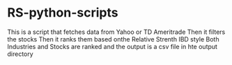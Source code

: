 # RS-python-scripts
This is a script that fetches data from Yahoo or TD Ameritrade
Then it filters the stocks 
Then it ranks them based onthe Relative Strenth IBD style
Both Industries and Stocks are ranked and the output is a csv file in hte output directory

